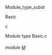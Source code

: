 Module_type_subst

Basic

c

Module type Basic.c

<a id="module-M"></a>

###### module [M](Module_type_subst.Basic.module-type-c.M.md)